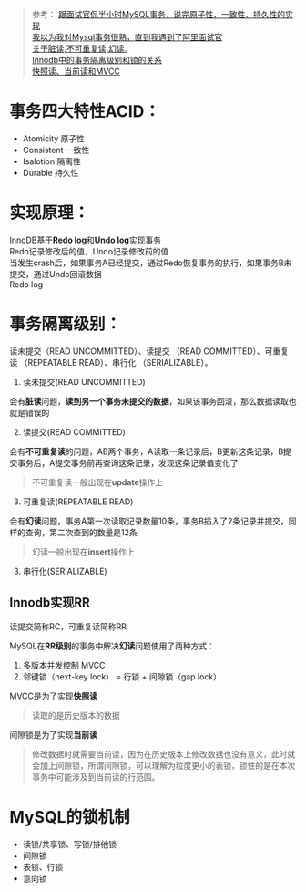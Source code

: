 > 参考：
> [跟面试官侃半小时MySQL事务，说完原子性、一致性、持久性的实现](https://zhuanlan.zhihu.com/p/129860691)  
> [我以为我对Mysql事务很熟，直到我遇到了阿里面试官](https://zhuanlan.zhihu.com/p/148035779)  
> [关于脏读,不可重复读,幻读.](https://zhuanlan.zhihu.com/p/66016870)  
> [Innodb中的事务隔离级别和锁的关系](https://tech.meituan.com/2014/08/20/innodb-lock.html)  
> [快照读、当前读和MVCC](https://www.cnblogs.com/AlmostWasteTime/p/11466520.html)  

# 事务四大特性ACID：

- Atomicity 原子性
- Consistent 一致性
- Isalotion 隔离性
- Durable 持久性

# 实现原理：
InnoDB基于**Redo log**和**Undo log**实现事务  
Redo记录修改后的值，Undo记录修改前的值  
当发生crash后，如果事务A已经提交，通过Redo恢复事务的执行，如果事务B未提交，通过Undo回滚数据  
Redo log

# 事务隔离级别：
读未提交（READ UNCOMMITTED）、读提交 （READ COMMITTED）、可重复读 （REPEATABLE READ）、串行化 （SERIALIZABLE）。

1. 读未提交(READ UNCOMMITTED)

会有**脏读**问题，**读到另一个事务未提交的数据**，如果该事务回滚，那么数据读取也就是错误的

2. 读提交(READ COMMITTED)

会有**不可重复读**的问题，AB两个事务，A读取一条记录后，B更新这条记录，B提交事务后，A提交事务前再查询这条记录，发现这条记录值变化了

> 不可重复读一般出现在**update**操作上

3. 可重复读(REPEATABLE READ)

会有**幻读**问题，事务A第一次读取记录数量10条，事务B插入了2条记录并提交，同样的查询，第二次查到的数量是12条

> 幻读一般出现在**insert**操作上

3. 串行化(SERIALIZABLE)

## Innodb实现RR
读提交简称RC，可重复读简称RR  

MySQL在**RR级别**的事务中解决**幻读**问题使用了两种方式：
1. 多版本并发控制 MVCC
2. 邻键锁（next-key lock） = 行锁 + 间隙锁（gap lock）

MVCC是为了实现**快照读**

> 读取的是历史版本的数据

间隙锁是为了实现**当前读**

> 修改数据时就需要当前读，因为在历史版本上修改数据也没有意义，此时就会加上间隙锁，所谓间隙锁，可以理解为粒度更小的表锁，锁住的是在本次事务中可能涉及到当前读的行范围。



# MySQL的锁机制

- 读锁/共享锁、写锁/排他锁
- 间隙锁
- 表锁、行锁
- 意向锁